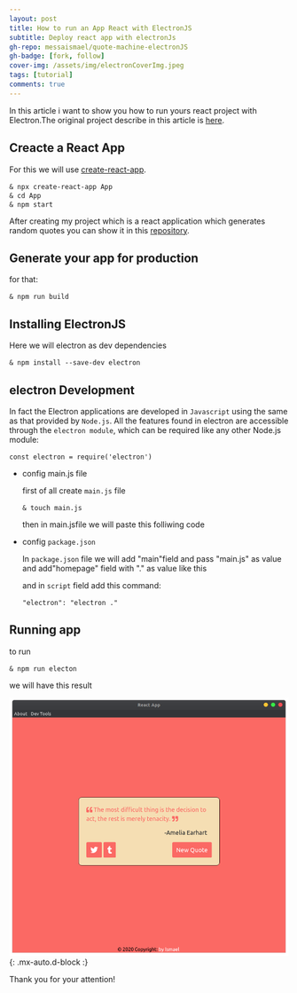 ```yaml
---
layout: post
title: How to run an App React with ElectronJS
subtitle: Deploy react app with electronJs
gh-repo: messaismael/quote-machine-electronJS
gh-badge: [fork, follow]
cover-img: /assets/img/electronCoverImg.jpeg
tags: [tutorial]
comments: true
---
```



In this article i want to show you how to run yours react project with Electron.The original project describe in this article is [here](https://github.com/messaismael/quote-machine-electronJS).

## Creacte a React App

For this we will use [create-react-app](https://create-react-app.dev/docs/getting-started/).

~~~-
& npx create-react-app App
& cd App 
& npm start
~~~

After creating my project which is a react application which generates random quotes you can show it in this [repository](https://github.com/messaismael/quote-machine-electronJS).

## Generate your app for production

for that:

~~~
& npm run build
~~~

## Installing ElectronJS

Here we will electron as dev dependencies

~~~
& npm install --save-dev electron
~~~

## electron Development

In fact the Electron applications are developed in ``Javascript`` using the same as that provided by ``Node.js``. All the features found in electron are accessible through the ``electron module``, which can be required like any other Node.js module:

~~~
const electron = require('electron')
~~~

- config main.js file

    first of all create ``main.js`` file

    ~~~
    & touch main.js
    ~~~

    then in main.jsfile we will paste this folliwing code

    <script src="https://gist.github.com/messaismael/0311bd999853adadf2b9fe3ae84f8820.js"></script>

- config ``package.json``

    In ``package.json`` file we will add "main"field and pass "main.js" as value and add"homepage" field with "." as value like this

    <script src="https://gist.github.com/messaismael/72bdc2374a44d85813f7e7c5b10ae981.js"></script>

    and in ``script`` field add this command:

    ~~~
    "electron": "electron ."
    ~~~

## Running app

to run

~~~
& npm run electon
~~~

we will have this result

![Crepe](/assets/img/Screenshot-quote.png){: .mx-auto.d-block :}

Thank you for your attention!
